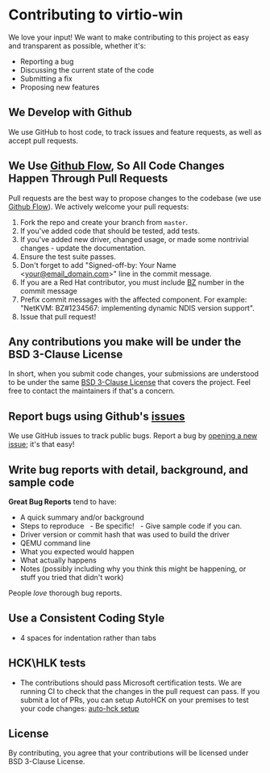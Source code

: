 # Contributing to virtio-win

We love your input! We want to make contributing to this project as easy and transparent as possible, whether it's:

- Reporting a bug
- Discussing the current state of the code
- Submitting a fix
- Proposing new features

## We Develop with Github
We use GitHub to host code, to track issues and feature requests, as well as accept pull requests.

## We Use [Github Flow](https://guides.github.com/introduction/flow/index.html), So All Code Changes Happen Through Pull Requests
Pull requests are the best way to propose changes to the codebase (we use [Github Flow](https://guides.github.com/introduction/flow/index.html)). We actively welcome your pull requests:

1. Fork the repo and create your branch from `master`.
2. If you've added code that should be tested, add tests.
3. If you've added new driver, changed usage, or made some nontrivial changes - update the documentation.
4. Ensure the test suite passes.
5. Don't forget to add "Signed-off-by: Your Name <your@email_domain.com>" line in the commit message.
6. If you are a Red Hat contributor, you must include [BZ](https://bugzilla.redhat.com) number in the commit message
7. Prefix commit messages with the affected component. For example: "NetKVM: BZ#1234567: implementing dynamic NDIS version support".
8. Issue that pull request!


## Any contributions you make will be under the BSD 3-Clause License
In short, when you submit code changes, your submissions are understood to be under the same [BSD 3-Clause License](https://github.com/virtio-win/kvm-guest-drivers-windows/blob/master/LICENSE) that covers the project. Feel free to contact the maintainers if that's a concern.

## Report bugs using Github's [issues](https://github.com/virtio-win/kvm-guest-drivers-windows/issues)
We use GitHub issues to track public bugs. Report a bug by [opening a new issue](https://github.com/virtio-win/kvm-guest-drivers-windows/issues/new); it's that easy!

## Write bug reports with detail, background, and sample code
**Great Bug Reports** tend to have:

- A quick summary and/or background
- Steps to reproduce
  - Be specific!
  - Give sample code if you can.
- Driver version or commit hash that was used to build the driver
- QEMU command line
- What you expected would happen
- What actually happens
- Notes (possibly including why you think this might be happening, or stuff you tried that didn't work)

People *love* thorough bug reports.

## Use a Consistent Coding Style
* 4 spaces for indentation rather than tabs

## HCK\HLK tests
* The contributions should pass Microsoft certification tests. We are running CI to check that the changes in the pull request can pass. If you submit a lot of PRs, you can setup AutoHCK on your premises to test your code changes: [auto-hck setup](https://github.com/HCK-CI/HCK-CI-DOCS/blob/master/installing-hck-ci-from-scratch.txt)

## License
By contributing, you agree that your contributions will be licensed under BSD 3-Clause License.
